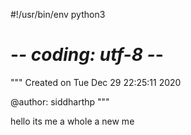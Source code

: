 #!/usr/bin/env python3
# -*- coding: utf-8 -*-
"""
Created on Tue Dec 29 22:25:11 2020

@author: siddharthp
"""


hello its me a whole a new me